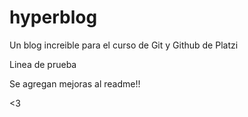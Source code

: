# hyperblog
Un blog increible para el curso de Git y Github de Platzi

Linea de prueba 

Se agregan mejoras al readme!!

<3